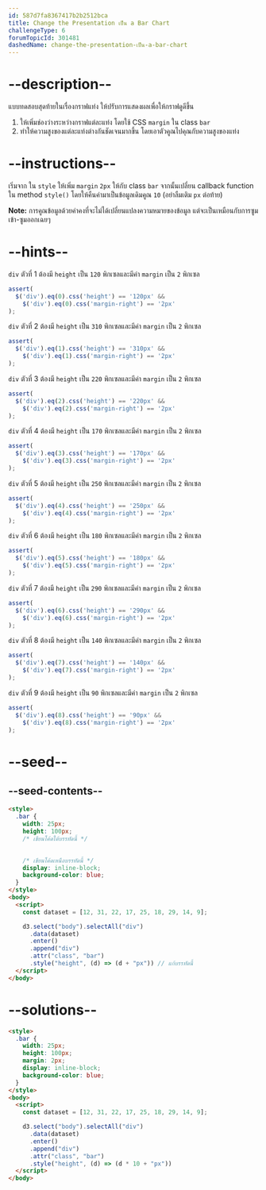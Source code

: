 ```yaml
---
id: 587d7fa8367417b2b2512bca
title: Change the Presentation เป็น a Bar Chart
challengeType: 6
forumTopicId: 301481
dashedName: change-the-presentation-เป็น-a-bar-chart
---
```


# --description--

แบบทดสอบสุดท้ายในเรื่องกราฟแท่ง ให้ปรับการแสดงผลเพื่อให้กราฟดูดีขึ้น

1) ให้เพิ่มช่องว่างระหว่างกราฟแต่ละแท่ง โดยใช้ CSS `margin` ใน class `bar`
2) ทำให้ความสูงของแต่ละแท่งต่างกันชัดเจนมากขึ้น โดยเอาตัวคูณไปคุณกับความสูงของแท่ง

# --instructions--

เริ่มจาก ใน `style` ให้เพิ่ม `margin` `2px` ให้กับ class `bar` จากนั้นเปลี่ยน callback function ใน method `style()` 
โดยให้คืนค่ามาเป็นข้อมูลเดิมคูณ `10` (อย่าลืมเติม `px` ต่อท้าย)

**Note:** การคูณข้อมูลด้วยค่าคงที่จะไม่ได้เปลี่ยนแปลงความหมายของข้อมูล 
แต่จะเป็นเหมือนกับการซูมเข้า-ซูมออกเฉยๆ

# --hints--

`div` ตัวที่ 1 ต้องมี `height` เป็น `120` พิกเซลและมีค่า `margin` เป็น `2` พิกเซล

```js
assert(
  $('div').eq(0).css('height') == '120px' &&
    $('div').eq(0).css('margin-right') == '2px'
);
```

`div` ตัวที่ 2 ต้องมี `height` เป็น `310` พิกเซลและมีค่า `margin` เป็น `2` พิกเซล

```js
assert(
  $('div').eq(1).css('height') == '310px' &&
    $('div').eq(1).css('margin-right') == '2px'
);
```

`div` ตัวที่ 3 ต้องมี `height` เป็น `220` พิกเซลและมีค่า `margin` เป็น `2` พิกเซล

```js
assert(
  $('div').eq(2).css('height') == '220px' &&
    $('div').eq(2).css('margin-right') == '2px'
);
```

`div` ตัวที่ 4 ต้องมี `height` เป็น `170` พิกเซลและมีค่า `margin` เป็น `2` พิกเซล

```js
assert(
  $('div').eq(3).css('height') == '170px' &&
    $('div').eq(3).css('margin-right') == '2px'
);
```

`div` ตัวที่ 5 ต้องมี `height` เป็น `250` พิกเซลและมีค่า `margin` เป็น `2` พิกเซล

```js
assert(
  $('div').eq(4).css('height') == '250px' &&
    $('div').eq(4).css('margin-right') == '2px'
);
```

`div` ตัวที่ 6 ต้องมี `height` เป็น `180` พิกเซลและมีค่า `margin` เป็น `2` พิกเซล

```js
assert(
  $('div').eq(5).css('height') == '180px' &&
    $('div').eq(5).css('margin-right') == '2px'
);
```

`div` ตัวที่ 7 ต้องมี `height` เป็น `290` พิกเซลและมีค่า `margin` เป็น `2` พิกเซล

```js
assert(
  $('div').eq(6).css('height') == '290px' &&
    $('div').eq(6).css('margin-right') == '2px'
);
```

`div` ตัวที่ 8 ต้องมี `height` เป็น `140` พิกเซลและมีค่า `margin` เป็น `2` พิกเซล

```js
assert(
  $('div').eq(7).css('height') == '140px' &&
    $('div').eq(7).css('margin-right') == '2px'
);
```

`div` ตัวที่ 9 ต้องมี `height` เป็น `90` พิกเซลและมีค่า `margin` เป็น `2` พิกเซล

```js
assert(
  $('div').eq(8).css('height') == '90px' &&
    $('div').eq(8).css('margin-right') == '2px'
);
```

# --seed--

## --seed-contents--

```html
<style>
  .bar {
    width: 25px;
    height: 100px;
    /* เขียนโค้ดใต้บรรทัดนี้ */

    
    /* เขียนโค้ดเหนือบรรทัดนี้ */
    display: inline-block;
    background-color: blue;
  }
</style>
<body>
  <script>
    const dataset = [12, 31, 22, 17, 25, 18, 29, 14, 9];

    d3.select("body").selectAll("div")
      .data(dataset)
      .enter()
      .append("div")
      .attr("class", "bar")
      .style("height", (d) => (d + "px")) // แก้บรรทัดนี้
  </script>
</body>
```

# --solutions--

```html
<style>
  .bar {
    width: 25px;
    height: 100px;
    margin: 2px;
    display: inline-block;
    background-color: blue;
  }
</style>
<body>
  <script>
    const dataset = [12, 31, 22, 17, 25, 18, 29, 14, 9];

    d3.select("body").selectAll("div")
      .data(dataset)
      .enter()
      .append("div")
      .attr("class", "bar")
      .style("height", (d) => (d * 10 + "px"))
  </script>
</body>
```
